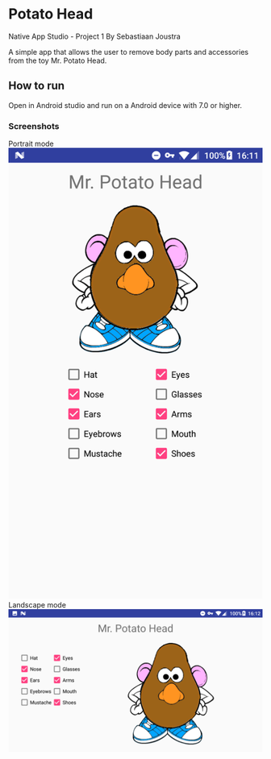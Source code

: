 # Potato Head

Native App Studio - Project 1
By Sebastiaan Joustra

A simple app that allows the user to remove body parts and accessories from the toy Mr. Potato Head.

## How to run

Open in Android studio and run on a Android device with 7.0 or higher.

### Screenshots

Portrait mode
![Portrait](doc/portrait.png)
Landscape mode
![Landscape](doc/landscape.png)
